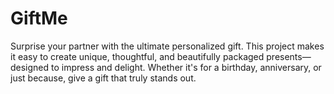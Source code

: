# GiftMe
Surprise your partner with the ultimate personalized gift. This project makes it easy to create unique, thoughtful, and beautifully packaged presents—designed to impress and delight. Whether it's for a birthday, anniversary, or just because, give a gift that truly stands out.

